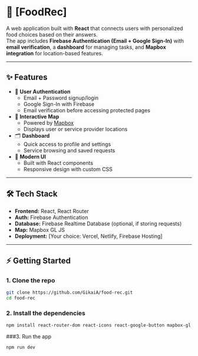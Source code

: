 # 🚀 [FoodRec]

A web application built with **React** that connects users with personalized food choices based on their answers.  
The app includes **Firebase Authentication (Email + Google Sign-In)** with **email verification**, a **dashboard** for managing tasks, and **Mapbox integration** for location-based features.

---

## ✨ Features

- 🔑 **User Authentication**
  - Email + Password signup/login
  - Google Sign-In with Firebase
  - Email verification before accessing protected pages
- 📍 **Interactive Map**
  - Powered by [Mapbox](https://www.mapbox.com/)
  - Displays user or service provider locations
- 🗂 **Dashboard**
  - Quick access to profile and settings
  - Service browsing and saved requests
- 🎨 **Modern UI**
  - Built with React components
  - Responsive design with custom CSS

---

## 🛠 Tech Stack

- **Frontend:** React, React Router
- **Auth:** Firebase Authentication
- **Database:** Firebase Realtime Database (optional, if storing requests)
- **Map:** Mapbox GL JS
- **Deployment:** [Your choice: Vercel, Netlify, Firebase Hosting]

---

## ⚡ Getting Started

### 1. Clone the repo
```bash
git clone https://github.com/GikaiA/food-rec.git
cd food-rec
```

### 2. Install the dependencies
```bash
npm install react-router-dom react-icons react-google-button mapbox-gl firebase
```

###3. Run the app
```bash
npm run dev
